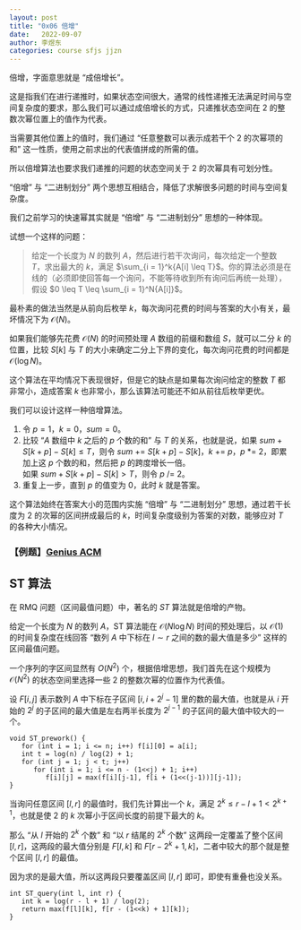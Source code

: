 ```yaml
---
layout: post
title: "0x06 倍增"
date:   2022-09-07
author: 李煜东
categories: course sfjs jjzn
---
```


倍增，字面意思就是 “成倍增长”。

这是指我们在进行递推时，如果状态空间很大，通常的线性递推无法满足时间与空间复杂度的要求，那么我们可以通过成倍增长的方式，只递推状态空间在 $2$ 的整数次幂位置上的值作为代表。

当需要其他位置上的值时，我们通过 “任意整数可以表示成若干个 $2$ 的次幂项的和” 这一性质，使用之前求出的代表值拼成的所需的值。

所以倍增算法也要求我们递推的问题的状态空间关于 $2$ 的次幂具有可划分性。

“倍增” 与 “二进制划分” 两个思想互相结合，降低了求解很多问题的时间与空间复杂度。

我们之前学习的快速幂其实就是 “倍增” 与 “二进制划分” 思想的一种体现。

试想一个这样的问题：

> 给定一个长度为 $N$ 的数列 $A$，然后进行若干次询问，每次给定一个整数 $T$，求出最大的 $k$，满足 $\sum_{i = 1}^k{A[i] \leq T}$。你的算法必须是在线的（必须即使回答每一个询问，不能等待收到所有询问后再统一处理），假设 $0 \leq T \leq \sum_{i = 1}^N{A[i]}$。

最朴素的做法当然是从前向后枚举 $k$，每次询问花费的时间与答案的大小有关，最坏情况下为 $\mathcal{O}(N)$。

如果我们能够先花费 $\mathcal{O}(N)$ 的时间预处理 $A$ 数组的前缀和数组 $S$，就可以二分 $k$ 的位置，比较 $S[k]$ 与 $T$ 的大小来确定二分上下界的变化，每次询问花费的时间都是 $\mathcal{O}(\log{N})$。

这个算法在平均情况下表现很好，但是它的缺点是如果每次询问给定的整数 $T$ 都非常小，造成答案 $k$ 也非常小，那么该算法可能还不如从前往后枚举更优。

我们可以设计这样一种倍增算法。

1. 令 $p = 1$，$k = 0$，$sum = 0$。
2. 比较 “$A$ 数组中 $k$ 之后的 $p$ 个数的和” 与 $T$ 的关系，也就是说，如果 $sum + S[k + p] - S[k] \leq T$，则令 $sum$ $+=$ $S[k + p] - S[k]$，$k$ $+=$ $p$，$p$ $*=$ $2$，即累加上这 $p$ 个数的和，然后把 $p$ 的跨度增长一倍。  
   如果 $sum + S[k + p] - S[k] > T$，则令 $p$ $/=$ $2$。
3. 重复上一步，直到 $p$ 的值变为 $0$，此时 $k$ 就是答案。

这个算法始终在答案大小的范围内实施 “倍增” 与 “二进制划分” 思想，通过若干长度为 $2$ 的次幂的区间拼成最后的 $k$，时间复杂度级别为答案的对数，能够应对 $T$ 的各种大小情况。

### 【例题】<a href="https://lyccrius.github.io/solution/acwing/109" target="_blank">Genius ACM</a>

## ST 算法
在 RMQ 问题（区间最值问题）中，著名的 $ST$ 算法就是倍增的产物。

给定一个长度为 $N$ 的数列 $A$，ST 算法能在 $\mathcal{O}(N \log{N})$ 时间的预处理后，以 $\mathcal{O}(1)$ 的时间复杂度在线回答 “数列 $A$ 中下标在 $l \sim r$ 之间的数的最大值是多少” 这样的区间最值问题。

一个序列的字区间显然有 $O(N^2)$ 个，根据倍增思想，我们首先在这个规模为 $\mathcal{O}(N^2)$ 的状态空间里选择一些 $2$ 的整数次幂的位置作为代表值。

设 $F[i, j]$ 表示数列 $A$ 中下标在子区间 $[i, i + 2^j - 1]$ 里的数的最大值，也就是从 $i$ 开始的 $2^j$ 的子区间的最大值是左右两半长度为 $2^{j - 1}$ 的子区间的最大值中较大的一个。

```
void ST_prework() {
   for (int i = 1; i <= n; i++) f[i][0] = a[i];
   int t = log(n) / log(2) + 1;
   for (int j = 1; j < t; j++)
      for (int i = 1; i <= n - (1<<j) + 1; i++)
         f[i][j] = max(f[i][j-1], f[i + (1<<(j-1))][j-1]);
}
```

当询问任意区间 $[l, r]$ 的最值时，我们先计算出一个 $k$，满足 $2^k \leq r - l + 1 < 2^{k + 1}$，也就是使 $2$ 的 $k$ 次幂小于区间长度的前提下最大的 $k$。

那么 “从 $l$ 开始的 $2^k$ 个数” 和 “以 $r$ 结尾的 $2^k$ 个数” 这两段一定覆盖了整个区间 $[l, r]$，这两段的最大值分别是 $F[l, k]$ 和 $F[r - 2^k + 1, k]$，二者中较大的那个就是整个区间 $[l, r]$ 的最值。

因为求的是最大值，所以这两段只要覆盖区间 $[l, r]$ 即可，即使有重叠也没关系。

```
int ST_query(int l, int r) {
   int k = log(r - l + 1) / log(2);
   return max(f[l][k], f[r - (1<<k) + 1][k]);
}
```
